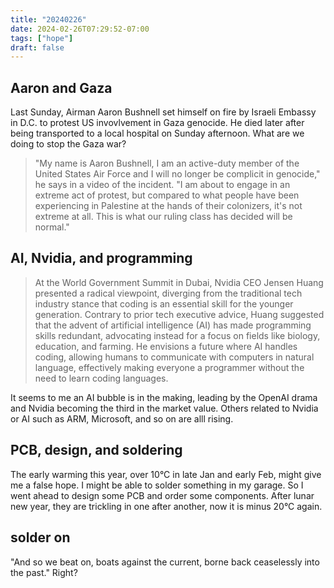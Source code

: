 ```yaml
---
title: "20240226"
date: 2024-02-26T07:29:52-07:00
tags: ["hope"]
draft: false
---
```


## Aaron and Gaza

Last Sunday, Airman Aaron Bushnell set himself on fire by Israeli Embassy in D.C. to protest US invovlvement in Gaza genocide. He died later after being transported to a local hospital on Sunday afternoon. What are we doing to stop the Gaza war?  

> "My name is Aaron Bushnell, I am an active-duty member of the United States Air Force and I will no longer be complicit in genocide," he says in a video of the incident. "I am about to engage in an extreme act of protest, but compared to what people have been experiencing in Palestine at the hands of their colonizers, it's not extreme at all. This is what our ruling class has decided will be normal."

## AI, Nvidia, and programming

> At the World Government Summit in Dubai, Nvidia CEO Jensen Huang presented a radical viewpoint, diverging from the traditional tech industry stance that coding is an essential skill for the younger generation. Contrary to prior tech executive advice, Huang suggested that the advent of artificial intelligence (AI) has made programming skills redundant, advocating instead for a focus on fields like biology, education, and farming. He envisions a future where AI handles coding, allowing humans to communicate with computers in natural language, effectively making everyone a programmer without the need to learn coding languages.

It seems to me an AI bubble is in the making, leading by the OpenAI drama and Nvidia becoming the third in the market value. Others related to Nvidia or AI such as ARM, Microsoft, and so on are alll rising.

## PCB, design, and soldering

The early warming this year, over 10°C in late Jan and early Feb, might give me a false hope. I might be able to solder something in my garage. So I went ahead to design some PCB and order some components. After lunar new year, they are trickling in one after another, now it is minus 20°C again.

## solder on 

"And so we beat on, boats against the current, borne back ceaselessly into the past." Right?

